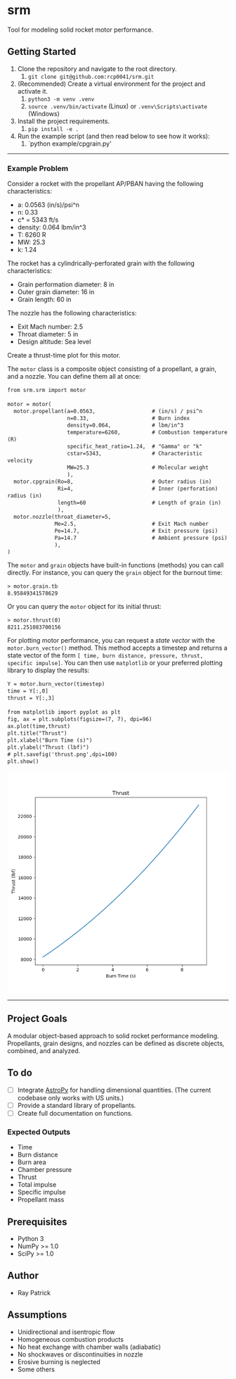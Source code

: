 # srm
Tool for modeling solid rocket motor performance.

## Getting Started

1. Clone the repository and navigate to the root directory.
   1. `git clone git@github.com:rcp0041/srm.git`
2. (Recommended) Create a virtual environment for the project and activate it.
   1. `python3 -m venv .venv`
   2. `source .venv/bin/activate` (Linux) or
   `.venv\Scripts\activate` (Windows)
3. Install the project requirements.
   1. `pip install -e .`
4. Run the example script (and then read below to see how it works):
   1. `python example/cpgrain.py'

***

### Example Problem
Consider a rocket with the propellant AP/PBAN having the following characteristics:
- a: 0.0563 (in/s)/psi^n
- n: 0.33
- c* = 5343 ft/s
- density: 0.064 lbm/in^3
- T: 6260 R
- MW: 25.3
- k: 1.24

The rocket has a cylindrically-perforated grain with the following characteristics:
- Grain performation diameter: 8 in
- Outer grain diameter: 16 in
- Grain length: 60 in

The nozzle has the following characteristics:
- Exit Mach number: 2.5
- Throat diameter: 5 in
- Design altitude: Sea level

Create a thrust-time plot for this motor.

The `motor` class is a composite object consisting of a propellant, a grain, and a nozzle. You can define them all at once:
```
from srm.srm import motor

motor = motor(
  motor.propellant(a=0.0563,                  # (in/s) / psi^n
                   n=0.33,                    # Burn index
                   density=0.064,             # lbm/in^3
                   temperature=6260,          # Combustion temperature (R)
                   specific_heat_ratio=1.24,  # "Gamma" or "k"
                   cstar=5343,                # Characteristic velocity
                   MW=25.3                    # Molecular weight
                   ),
  motor.cpgrain(Ro=8,                         # Outer radius (in)
                Ri=4,                         # Inner (perforation) radius (in)
                length=60                     # Length of grain (in)
                ),
  motor.nozzle(throat_diameter=5,
               Me=2.5,                        # Exit Mach number
               Pe=14.7,                       # Exit pressure (psi)
               Pa=14.7                        # Ambient pressure (psi)
               ),
)
```
The `motor` and `grain` objects have built-in functions (methods) you can call directly. For instance, you can query the `grain` object for the burnout time:
```
> motor.grain.tb
8.95849341578629
```
Or you can query the `motor` object for its initial thrust:
```
> motor.thrust(0)
8211.251083700156
```
For plotting motor performance, you can request a *state vector* with the `motor.burn_vector()` method. This method accepts a timestep and returns a state vector of the form `[ time, burn distance, pressure, thrust, specific impulse]`. You can then use `matplotlib` or your preferred plotting library to display the results:

```
Y = motor.burn_vector(timestep)
time = Y[:,0]
thrust = Y[:,3]

from matplotlib import pyplot as plt
fig, ax = plt.subplots(figsize=(7, 7), dpi=96)
ax.plot(time,thrust)
plt.title("Thrust")
plt.xlabel("Burn Time (s)")
plt.ylabel("Thrust (lbf)")
# plt.savefig('thrust.png',dpi=100)
plt.show()
```
![A thrust-time plot generated with matplotlib](https://github.com/rcp0041/srm/blob/main/example/thrust.png?raw=true)

***

## Project Goals

A modular object-based approach to solid rocket performance modeling. Propellants, grain designs, and nozzles can be defined as discrete objects, combined, and analyzed.

## To do

- [ ] Integrate [AstroPy](https://docs.astropy.org/en/stable/units/) for handling dimensional quantities. (The current codebase only works with US units.)
- [ ] Provide a standard library of propellants.
- [ ] Create full documentation on functions.

### Expected Outputs

- Time
- Burn distance
- Burn area
- Chamber pressure
- Thrust
- Total impulse
- Specific impulse
- Propellant mass

## Prerequisites

- Python 3
- NumPy >= 1.0
- SciPy >= 1.0

## Author

- Ray Patrick

## Assumptions

- Unidirectional and isentropic flow
- Homogeneous combustion products
- No heat exchange with chamber walls (adiabatic)
- No shockwaves or discontinuities in nozzle
- Erosive burning is neglected
- Some others
